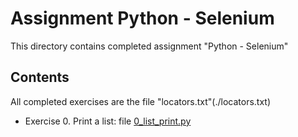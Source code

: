 # Assignment Python - Selenium

This directory contains completed assignment "Python - Selenium"

## Contents

All completed exercises are the file "locators.txt"(./locators.txt)
- Exercise 0. Print a list: file [0_list_print.py](./0_list_print.py)
